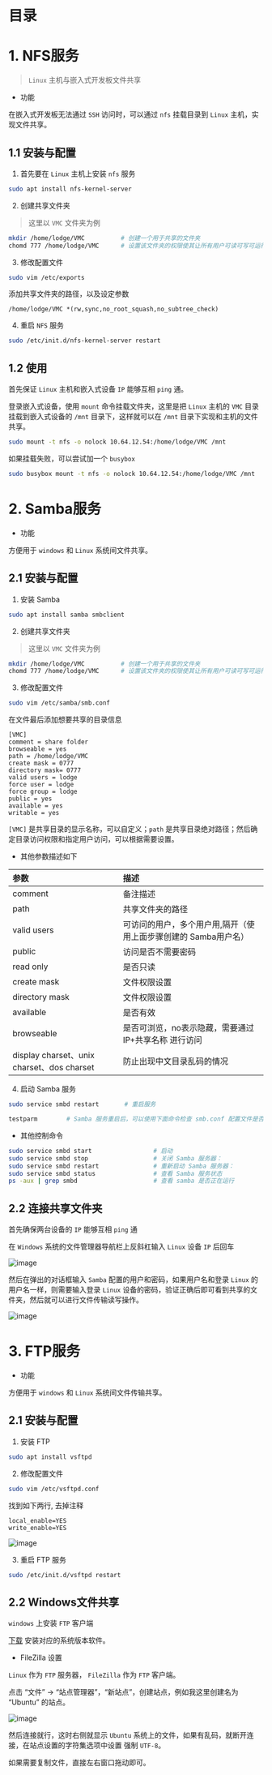 # 目录

# 1. NFS服务

> `Linux` 主机与嵌入式开发板文件共享

* 功能

在嵌入式开发板无法通过 `SSH` 访问时，可以通过 `nfs` 挂载目录到 `Linux` 主机，实现文件共享。

## 1.1 安装与配置

1. 首先要在 `Linux` 主机上安装 `nfs` 服务

``` bash
sudo apt install nfs-kernel-server
```

2. 创建共享文件夹

> 这里以 `VMC` 文件夹为例

``` bash
mkdir /home/lodge/VMC          # 创建一个用于共享的文件夹
chomd 777 /home/lodge/VMC      # 设置该文件夹的权限使其让所有用户可读可写可运行
```

3. 修改配置文件

``` bash
sudo vim /etc/exports
```

添加共享文件夹的路径，以及设定参数

``` text
/home/lodge/VMC *(rw,sync,no_root_squash,no_subtree_check)
```

4. 重启 `NFS` 服务

``` bash
sudo /etc/init.d/nfs-kernel-server restart
```

## 1.2 使用

首先保证 `Linux` 主机和嵌入式设备 `IP` 能够互相 `ping` 通。

登录嵌入式设备，使用 `mount` 命令挂载文件夹，这里是把 `Linux` 主机的 `VMC` 目录挂载到嵌入式设备的 `/mnt` 目录下，这样就可以在 `/mnt` 目录下实现和主机的文件共享。

``` bash
sudo mount -t nfs -o nolock 10.64.12.54:/home/lodge/VMC /mnt
```

如果挂载失败，可以尝试加一个 `busybox` 

``` bash
sudo busybox mount -t nfs -o nolock 10.64.12.54:/home/lodge/VMC /mnt
```

# 2. Samba服务

* 功能

方便用于 `windows` 和 `Linux` 系统间文件共享。

## 2.1 安装与配置

1. 安装 Samba

``` bash
sudo apt install samba smbclient
```

2. 创建共享文件夹

> 这里以 `VMC` 文件夹为例

``` bash
mkdir /home/lodge/VMC          # 创建一个用于共享的文件夹
chomd 777 /home/lodge/VMC      # 设置该文件夹的权限使其让所有用户可读可写可运行
```

3. 修改配置文件 

``` bash
sudo vim /etc/samba/smb.conf
```

在文件最后添加想要共享的目录信息

``` text
[VMC]
comment = share folder
browseable = yes
path = /home/lodge/VMC
create mask = 0777
directory mask= 0777
valid users = lodge
force user = lodge
force group = lodge
public = yes
available = yes
writable = yes
```

`[VMC]` 是共享目录的显示名称，可以自定义；`path` 是共享目录绝对路径；然后确定目录访问权限和指定用户访问，可以根据需要设置。

* 其他参数描述如下

参数    | 描述
:---    | :---
comment | 备注描述
path    |  共享文件夹的路径
valid users | 可访问的用户，多个用户用,隔开（使用上面步骤创建的 Samba用户名）
public  | 访问是否不需要密码
read only   | 是否只读
create mask | 文件权限设置
directory mask  | 文件权限设置
available   | 是否有效
browseable  | 是否可浏览，no表示隐藏，需要通过 IP+共享名称 进行访问
display charset、unix charset、dos charset  | 防止出现中文目录乱码的情况

4. 启动 Samba 服务

``` bash
sudo service smbd restart       # 重启服务
```

``` bash
testparm        # Samba 服务重启后，可以使用下面命令检查 smb.conf 配置文件是否有语法错误
```

* 其他控制命令

``` bash
sudo service smbd start                 # 启动
sudo service smbd stop                  # 关闭 Samba 服务器：
sudo service smbd restart               # 重新启动 Samba 服务器：
sudo service smbd status                # 查看 Samba 服务状态
ps -aux | grep smbd                     # 查看 samba 是否正在运行
```

## 2.2 连接共享文件夹

首先确保两台设备的 `IP` 能够互相 `ping` 通

在 `Windows` 系统的文件管理器导航栏上反斜杠输入 `Linux` 设备 `IP` 后回车

![image](https://user-images.githubusercontent.com/26021085/167988577-01f309b9-f689-4e5d-8c84-7d8a48cd5d38.png)

然后在弹出的对话框输入 `Samba` 配置的用户和密码，如果用户名和登录 `Linux` 的用户名一样，则需要输入登录 `Linux` 设备的密码，验证正确后即可看到共享的文件夹，然后就可以进行文件传输读写操作。

![image](https://user-images.githubusercontent.com/26021085/167988624-13c03576-5717-461a-a9ae-870af69171fa.png)

# 3. FTP服务

* 功能

方便用于 `windows` 和 `Linux` 系统间文件传输共享。

## 2.1 安装与配置

1. 安装 FTP

``` bash
sudo apt install vsftpd
```

2. 修改配置文件

``` bash
sudo vim /etc/vsftpd.conf
```

找到如下两行, 去掉注释
``` text
local_enable=YES
write_enable=YES
```

![image](https://user-images.githubusercontent.com/26021085/167988951-4ba7639f-b5a9-4503-8286-7d634d7dbad7.png)

3. 重启 FTP 服务

``` bash
sudo /etc/init.d/vsftpd restart
```

## 2.2 Windows文件共享

`windows` 上安装 `FTP` 客户端

[下载](https://www.filezilla.cn/download) 安装对应的系统版本软件。  

* FileZilla 设置

`Linux` 作为 `FTP` 服务器， `FileZilla` 作为 `FTP` 客户端。

点击 “文件” → “站点管理器”，“新站点”，创建站点，例如我这里创建名为 “Ubuntu” 的站点。

![image](https://user-images.githubusercontent.com/26021085/167989505-0f883913-07c7-45ad-bbce-760ac388d282.png)

然后连接就行，这时右侧就显示 `Ubuntu` 系统上的文件，如果有乱码，就断开连接，在站点设置的字符集选项中设置 强制 `UTF-8`。

如果需要复制文件，直接左右窗口拖动即可。

